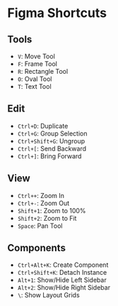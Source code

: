 # Figma Shortcuts

## Tools
- `V`: Move Tool
- `F`: Frame Tool
- `R`: Rectangle Tool
- `O`: Oval Tool
- `T`: Text Tool

## Edit
- `Ctrl+D`: Duplicate
- `Ctrl+G`: Group Selection
- `Ctrl+Shift+G`: Ungroup
- `Ctrl+[`: Send Backward
- `Ctrl+]`: Bring Forward

## View
- `Ctrl++`: Zoom In
- `Ctrl+-`: Zoom Out
- `Shift+1`: Zoom to 100%
- `Shift+2`: Zoom to Fit
- `Space`: Pan Tool

## Components
- `Ctrl+Alt+K`: Create Component
- `Ctrl+Shift+K`: Detach Instance
- `Alt+1`: Show/Hide Left Sidebar
- `Alt+2`: Show/Hide Right Sidebar
- `\`: Show Layout Grids
